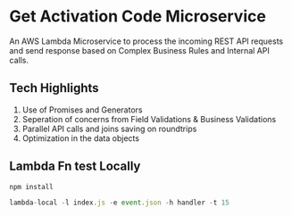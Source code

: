 # Get Activation Code Microservice

An AWS Lambda Microservice to process the incoming REST API requests and send response based on Complex Business Rules and Internal API calls.

## Tech Highlights
1. Use of Promises and Generators
2. Seperation of concerns from Field Validations & Business Validations
3. Parallel API calls and joins saving on roundtrips
4. Optimization in the data objects

## Lambda Fn test Locally
```javascript
npm install

lambda-local -l index.js -e event.json -h handler -t 15

```
